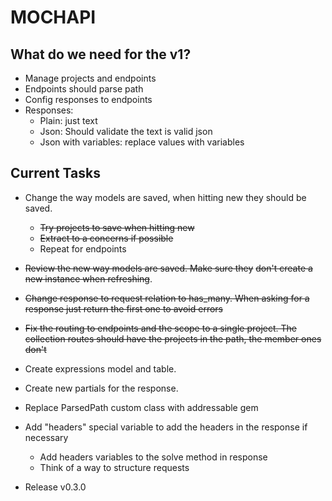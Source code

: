 # MOCHAPI

## What do we need for the v1?

- Manage projects and endpoints
- Endpoints should parse path
- Config responses to endpoints
- Responses:
  - Plain: just text
  - Json: Should validate the text is valid json
  - Json with variables: replace values with variables


## Current Tasks
  
- Change the way models are saved, when hitting new they
should be saved.
  - ~~Try projects to save when hitting new~~
  - ~~Extract to a concerns if possible~~
  - Repeat for endpoints
- ~~Review the new way models are saved. Make sure they~~
~~don't create a new instance when refreshing~~.
- ~~Change response to request relation to has_many. When
asking for a response just return the first one to avoid
errors~~
- ~~Fix the routing to endpoints and the scope to a single 
project. The collection routes should have the projects
in the path, the member ones don't~~
- Create expressions model and table.
- Create new partials for the response.
- Replace ParsedPath custom class with addressable gem
- Add "headers" special variable to add the headers in the 
response if necessary
  - Add headers variables to the solve method in response
  - Think of a way to structure requests

- Release v0.3.0
